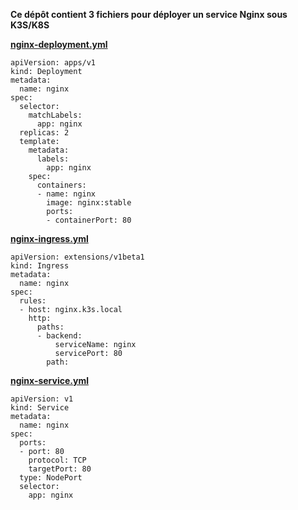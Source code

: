 **Ce dépôt contient 3 fichiers pour déployer un service Nginx sous K3S/K8S**


**[nginx-deployment.yml](nginx-deployment.yml)**
```
apiVersion: apps/v1
kind: Deployment
metadata:
  name: nginx
spec:
  selector:
    matchLabels:
      app: nginx
  replicas: 2
  template:
    metadata:
      labels:
        app: nginx
    spec:
      containers:
      - name: nginx
        image: nginx:stable
        ports:
        - containerPort: 80
```

**[nginx-ingress.yml](nginx-ingress.yml)**
```
apiVersion: extensions/v1beta1
kind: Ingress
metadata:
  name: nginx
spec:
  rules:
  - host: nginx.k3s.local
    http:
      paths:
      - backend:
          serviceName: nginx
          servicePort: 80
        path: 
```

**[nginx-service.yml](nginx-service.yml)**
```
apiVersion: v1
kind: Service
metadata:
  name: nginx
spec:
  ports:
  - port: 80
    protocol: TCP
    targetPort: 80
  type: NodePort
  selector:
    app: nginx
```
